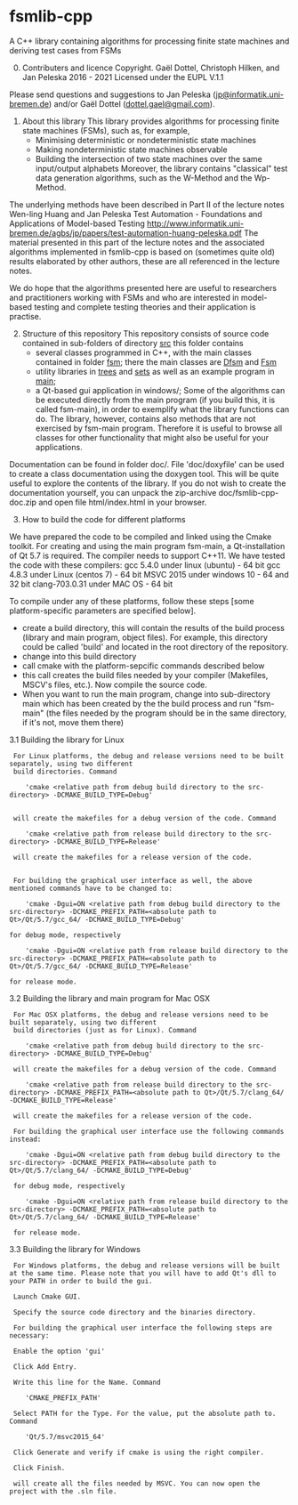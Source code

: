 # fsmlib-cpp
A C++ library containing algorithms for processing finite state machines and deriving test cases from FSMs

 0. Contributers and licence
 Copyright. Gaël Dottel, Christoph Hilken, and Jan Peleska 2016 - 2021
 Licensed under the EUPL V.1.1

 Please send questions and suggestions to 
        Jan Peleska (jp@informatik.uni-bremen.de) and/or 
        Gaël Dottel (dottel.gael@gmail.com).
 
 1. About this library
 This library provides algorithms for processing finite state machines (FSMs), such as, for example,
       - Minimising deterministic or nondeterministic state machines
       - Making nondeterministic state machines observable
       - Building the intersection of two state machines over the same input/output alphabets
 Moreover, the library contains "classical" test data generation algorithms, such as the W-Method and the Wp-Method.

 The underlying methods have been described in Part II of the lecture notes 
      Wen-ling Huang and Jan Peleska
      Test Automation - Foundations and Applications of Model-based Testing
      http://www.informatik.uni-bremen.de/agbs/jp/papers/test-automation-huang-peleska.pdf
 The material presented in this part of the lecture notes and the associated algorithms implemented in fsmlib-cpp is based on (sometimes quite old) results elaborated by other authors, these are all referenced in the lecture notes. 
 
 We do hope that the algorithms presented here are useful to researchers and practitioners working with FSMs and who are interested in model-based testing and complete testing theories and their application is practise.
 
 2. Structure of this repository
 This repository consists of source code contained in sub-folders of directory [src](src) this folder contains
    - several classes programmed in C++, with the main classes contained in folder [fsm](src/fsm);
      there the main classes are [Dfsm](src/fsm/Dfsm.h) and [Fsm](src/fsm/Fsm.h)
	- utility libraries in [trees](src/trees) and [sets](src/sets) as well as an example program in [main](src/main);
    - a Qt-based gui application in windows/;
 Some of the algorithms can be executed directly from the main program (if you build this, it is called fsm-main), in order to exemplify what the library functions can do. The library, however, contains also methods that are not exercised by fsm-main program. Therefore it is useful to browse all classes for other functionality that might also be useful for your applications.

Documentation can be found in folder doc/. File 'doc/doxyfile' can be used to create a class documentation using the doxygen tool. This will be quite useful to explore the contents of the library. If you do not wish to create the documentation yourself, you can unpack the zip-archive doc/fsmlib-cpp-doc.zip and open file html/index.html in your browser.
 
 3. How to build the code for different platforms
 
 We have prepared the code to be compiled and linked using the Cmake toolkit. For creating and using the main program fsm-main, a Qt-installation of Qt 5.7 is required. The compiler needs to support C++11. We have tested the code with these compilers: 
   gcc 5.4.0 under linux (ubuntu) - 64 bit
   gcc 4.8.3 under Linux (centos 7) - 64 bit
   MSVC 2015 under windows 10 - 64 and 32 bit
   clang-703.0.31 under MAC OS - 64 bit

 To compile under any of these platforms, follow these steps [some platform-specific parameters are specified below].
   - create a build directory, this will contain the results of the build process (library and main program, object files).
     For example, this directory could be called 'build' and located in the root directory of the repository.
   - change into this build directory
   - call cmake with the platform-sepcific commands described below 
   - this call creates the build files needed by your compiler (Makefiles, MSCV's files, etc.). Now compile the source code.
   - When you want to run the main program, change into sub-directory main which has been created by the
     the build process and run "fsm-main" (the files needed by the program should be in the same directory, if it's not, move them there) 


 3.1 Building the library for Linux
 
     For Linux platforms, the debug and release versions need to be built separately, using two different
     build directories. Command
	 
		'cmake <relative path from debug build directory to the src-directory> -DCMAKE_BUILD_TYPE=Debug'
     
                
     will create the makefiles for a debug version of the code. Command 
     
		'cmake <relative path from release build directory to the src-directory> -DCMAKE_BUILD_TYPE=Release'
		
     will create the makefiles for a release version of the code.
	 
	 
	 For building the graphical user interface as well, the above mentioned commands have to be changed to:
		
		'cmake -Dgui=ON <relative path from debug build directory to the src-directory> -DCMAKE_PREFIX_PATH=<absolute path to Qt>/Qt/5.7/gcc_64/ -DCMAKE_BUILD_TYPE=Debug'
		
	for debug mode, respectively
		
		'cmake -Dgui=ON <relative path from release build directory to the src-directory> -DCMAKE_PREFIX_PATH=<absolute path to Qt>/Qt/5.7/gcc_64/ -DCMAKE_BUILD_TYPE=Release'
		
	for release mode. 
		
 3.2 Building the library and main program for Mac OSX
 
     For Mac OSX platforms, the debug and release versions need to be built separately, using two different
     build directories (just as for Linux). Command
     
        'cmake <relative path from debug build directory to the src-directory> -DCMAKE_BUILD_TYPE=Debug'
        
     will create the makefiles for a debug version of the code. Command
     
        'cmake <relative path from release build directory to the src-directory> -DCMAKE_PREFIX_PATH=<absolute path to Qt>/Qt/5.7/clang_64/ -DCMAKE_BUILD_TYPE=Release'
        
     will create the makefiles for a release version of the code.
	 
	 For building the graphical user interface use the following commands instead:
	 
		'cmake -Dgui=ON <relative path from debug build directory to the src-directory> -DCMAKE_PREFIX_PATH=<absolute path to Qt>/Qt/5.7/clang_64/ -DCMAKE_BUILD_TYPE=Debug'
	 
	 for debug mode, respectively
	 
		'cmake -Dgui=ON <relative path from release build directory to the src-directory> -DCMAKE_PREFIX_PATH=<absolute path to Qt>/Qt/5.7/clang_64/ -DCMAKE_BUILD_TYPE=Release'
	 
	 for release mode.
     
 3.3 Building the library for Windows
 
     For Windows platforms, the debug and release versions will be built at the same time. Please note that you will have to add Qt's dll to your PATH in order to build the gui.
	 
	 Launch Cmake GUI.
	 
	 Specify the source code directory and the binaries directory.
	 
	 For building the graphical user interface the following steps are necessary:
	 
	 Enable the option 'gui'
	 
	 Click Add Entry.
	 
	 Write this line for the Name. Command
	 
		'CMAKE_PREFIX_PATH'
		
	 Select PATH for the Type. For the value, put the absolute path to. Command
	 
		'Qt/5.7/msvc2015_64'
	 
	 Click Generate and verify if cmake is using the right compiler.
	 
	 Click Finish.
	 
	 will create all the files needed by MSVC. You can now open the project with the .sln file.
	 
	 
